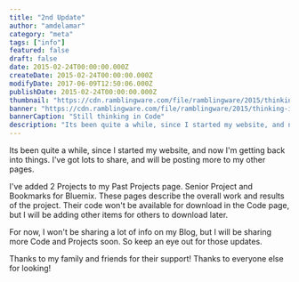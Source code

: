 ```yaml
---
title: "2nd Update"
author: "amdelamar"
category: "meta"
tags: ["info"]
featured: false
draft: false
date: 2015-02-24T00:00:00.000Z
createDate: 2015-02-24T00:00:00.000Z
modifyDate: 2017-06-09T12:50:06.000Z
publishDate: 2015-02-24T00:00:00.000Z
thumbnail: "https://cdn.ramblingware.com/file/ramblingware/2015/thinking-in-code2-640.jpg"
banner: "https://cdn.ramblingware.com/file/ramblingware/2015/thinking-in-code2-1240.jpg"
bannerCaption: "Still thinking in Code"
description: "Its been quite a while, since I started my website, and now I'm getting back into things."
---
```


Its been quite a while, since I started my website, and now I'm getting back into things. I've got lots to share, and will be posting more to my other pages.  

I've added 2 Projects to my Past Projects page. Senior Project and Bookmarks for Bluemix. These pages describe the overall work and results of the project. Their code won't be available for download in the Code page, but I will be adding other items for others to download later.  

For now, I won't be sharing a lot of info on my Blog, but I will be sharing more Code and Projects soon. So keep an eye out for those updates.  

Thanks to my family and friends for their support! Thanks to everyone else for looking!
